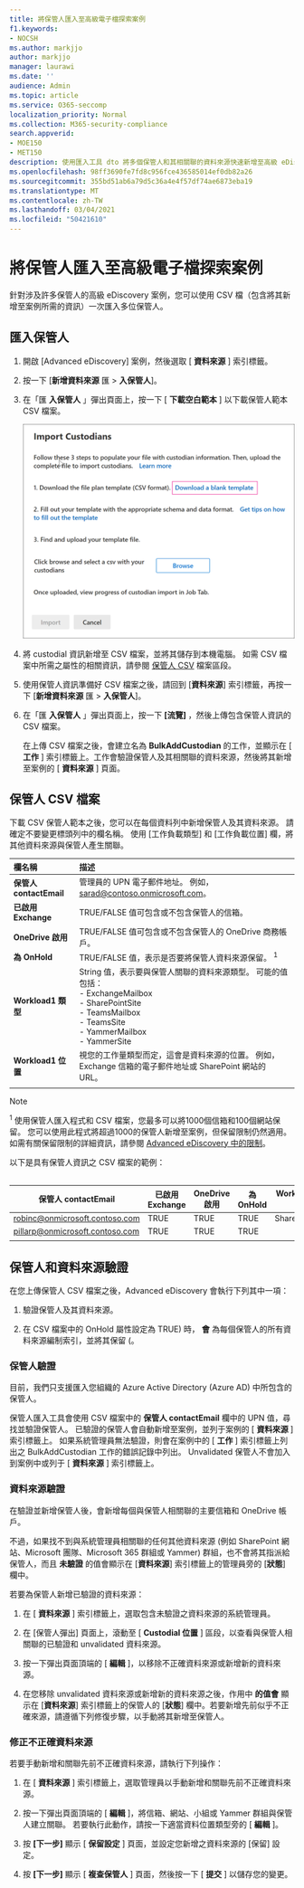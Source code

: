 ```yaml
---
title: 將保管人匯入至高級電子檔探索案例
f1.keywords:
- NOCSH
ms.author: markjjo
author: markjjo
manager: laurawi
ms.date: ''
audience: Admin
ms.topic: article
ms.service: O365-seccomp
localization_priority: Normal
ms.collection: M365-security-compliance
search.appverid:
- MOE150
- MET150
description: 使用匯入工具 dto 將多個保管人和其相關聯的資料來源快速新增至高級 eDiscovery 中的案例。
ms.openlocfilehash: 98ff3690fe7fd8c956fce436585014ef0db82a26
ms.sourcegitcommit: 355bd51ab6a79d5c36a4e4f57df74ae6873eba19
ms.translationtype: MT
ms.contentlocale: zh-TW
ms.lasthandoff: 03/04/2021
ms.locfileid: "50421610"
---
```

# <a name="import-custodians-to-an-advanced-ediscovery-case"></a>將保管人匯入至高級電子檔探索案例

針對涉及許多保管人的高級 eDiscovery 案例，您可以使用 CSV 檔（包含將其新增至案例所需的資訊）一次匯入多位保管人。

## <a name="import-custodians"></a>匯入保管人

1. 開啟 [Advanced eDiscovery] 案例，然後選取 [ **資料來源** ] 索引標籤。

2. 按一下 [**新增資料來源** 匯  >  **入保管人**]。

3. 在「匯 **入保管人** 」彈出頁面上，按一下 [ **下載空白範本** ] 以下載保管人範本 CSV 檔案。

   ![從匯入保管人飛入頁面下載 CSV 範本](../media/ImportCustodians1.png)

4. 將 custodial 資訊新增至 CSV 檔案，並將其儲存到本機電腦。 如需 CSV 檔案中所需之屬性的相關資訊，請參閱 [保管人 CSV](#custodian-csv-file) 檔案區段。

5. 使用保管人資訊準備好 CSV 檔案之後，請回到 [**資料來源**] 索引標籤，再按一下 [**新增資料來源** 匯  >  **入保管人**]。

6. 在「匯 **入保管人** 」彈出頁面上，按一下 **[流覽]** ，然後上傳包含保管人資訊的 CSV 檔案。

   在上傳 CSV 檔案之後，會建立名為 **BulkAddCustodian** 的工作，並顯示在 [ **工作** ] 索引標籤上。工作會驗證保管人及其相關聯的資料來源，然後將其新增至案例的 [ **資料來源** ] 頁面。

## <a name="custodian-csv-file"></a>保管人 CSV 檔案

下載 CSV 保管人範本之後，您可以在每個資料列中新增保管人及其資料來源。 請確定不要變更標頭列中的欄名稱。 使用 [工作負載類型] 和 [工作負載位置] 欄，將其他資料來源與保管人產生關聯。

| 欄名稱|描述|
|:------- |:------------------------------------------------------------|
|**保管人 contactEmail**     |管理員的 UPN 電子郵件地址。 例如，sarad@contoso.onmicrosoft.com。           |
|**已啟用 Exchange** | TRUE/FALSE 值可包含或不包含保管人的信箱。      |
|**OneDrive 啟用** | TRUE/FALSE 值可包含或不包含保管人的 OneDrive 商務帳戶。 |
|**為 OnHold**        | TRUE/FALSE 值，表示是否要將保管人資料來源保留。 <sup>1</sup>     |
|**Workload1 類型**         |String 值，表示要與保管人關聯的資料來源類型。 可能的值包括： <br/>- ExchangeMailbox<br/> - SharePointSite<br/>- TeamsMailbox<br/>- TeamsSite<br/> - YammerMailbox<br/>- YammerSite |
|**Workload1 位置**     | 視您的工作量類型而定，這會是資料來源的位置。 例如，Exchange 信箱的電子郵件地址或 SharePoint 網站的 URL。 |
|||

> [!NOTE]
> <sup>1</sup> 使用保管人匯入程式和 CSV 檔案，您最多可以將1000個信箱和100個網站保留。 您可以使用此程式將超過1000的保管人新增至案例，但保留限制仍然適用。 如需有關保留限制的詳細資訊，請參閱 [Advanced eDiscovery 中的限制](limits-ediscovery20.md#hold-limits)。

以下是具有保管人資訊之 CSV 檔案的範例：<br/><br/>

|保管人 contactEmail      | 已啟用 Exchange | OneDrive 啟用 | 為 OnHold | Workload1 類型 | Workload1 位置             |
| ----------------- | ---------------- | ---------------- | --------- | -------------- | ------------------------------ |
|robinc@onmicrosoft.contoso.com | TRUE             | TRUE             | TRUE      | SharePointSite | https://contoso.sharepoint.com |
|pillarp@onmicrosoft.contoso.com | TRUE             | TRUE             | TRUE      | |  |
||||||

## <a name="custodian-and-data-source-validation"></a>保管人和資料來源驗證

在您上傳保管人 CSV 檔案之後，Advanced eDiscovery 會執行下列其中一項：

1. 驗證保管人及其資料來源。

2. 在 CSV 檔案中的 OnHold 屬性設定為 TRUE) 時， **會** 為每個保管人的所有資料來源編制索引，並將其保留 (。

### <a name="custodian-validation"></a>保管人驗證

目前，我們只支援匯入您組織的 Azure Active Directory (Azure AD) 中所包含的保管人。

保管人匯入工具會使用 CSV 檔案中的 **保管人 contactEmail** 欄中的 UPN 值，尋找並驗證保管人。 已驗證的保管人會自動新增至案例，並列于案例的 [ **資料來源** ] 索引標籤上。 如果系統管理員無法驗證，則會在案例中的 [ **工作** ] 索引標籤上列出之 BulkAddCustodian 工作的錯誤記錄中列出。 Unvalidated 保管人不會加入到案例中或列于 [ **資料來源** ] 索引標籤上。

### <a name="data-source-validation"></a>資料來源驗證

在驗證並新增保管人後，會新增每個與保管人相關聯的主要信箱和 OneDrive 帳戶。

不過，如果找不到與系統管理員相關聯的任何其他資料來源 (例如 SharePoint 網站、Microsoft 團隊、Microsoft 365 群組或 Yammer) 群組，也不會將其指派給保管人，而且 **未驗證** 的值會顯示在 [**資料來源**] 索引標籤上的管理員旁的 [**狀態**] 欄中。

若要為保管人新增已驗證的資料來源：

1. 在 [ **資料來源** ] 索引標籤上，選取包含未驗證之資料來源的系統管理員。

2. 在 [保管人彈出] 頁面上，滾動至 [ **Custodial 位置** ] 區段，以查看與保管人相關聯的已驗證和 unvalidated 資料來源。

3. 按一下彈出頁面頂端的 [ **編輯** ]，以移除不正確資料來源或新增新的資料來源。

4. 在您移除 unvalidated 資料來源或新增新的資料來源之後，作用中 **的值會** 顯示在 [**資料來源**] 索引標籤上的保管人的 [**狀態**] 欄中。若要新增先前似乎不正確來源，請遵循下列修復步驟，以手動將其新增至保管人。

### <a name="remediating-invalid-data-sources"></a>修正不正確資料來源

若要手動新增和關聯先前不正確資料來源，請執行下列操作：

1. 在 [ **資料來源** ] 索引標籤上，選取管理員以手動新增和關聯先前不正確資料來源。

2. 按一下彈出頁面頂端的 [ **編輯** ]，將信箱、網站、小組或 Yammer 群組與保管人建立關聯。 若要執行此動作，請按一下適當資料位置類型旁的 [ **編輯** ]。

3. 按 **[下一步]** 顯示 [ **保留設定** ] 頁面，並設定您新增之資料來源的 [保留] 設定。

4. 按 **[下一步]** 顯示 [ **複查保管人** ] 頁面，然後按一下 [ **提交** ] 以儲存您的變更。
